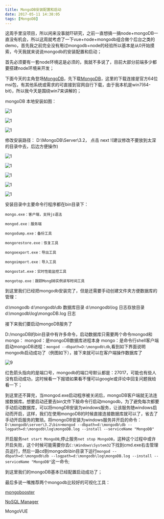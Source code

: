 ```yaml
---
title: MongoDB安装配置和启动
date: 2017-05-11 14:38:05
tags: [MongoDB]
---
```


这周手里没项目，所以闲来没事就吓研究，之前一直想搞一搞node+mongoDB一直没有机会，所以这周就考虑了一下vue+node+mongodb组合做个后台之类的demo，首先我之前完全没有用过mongodb+node的经验所以基本是从0开始摸索，今天我就来说说mongodb的安装配置和启动；

首先必须要有一套node环境这是必须的，我就不多说了，目前大部分前端多少都要搭建node环境来开发；

下面今天的主角登场[MongoDB](https://www.mongodb.com)，先下载[MongoDB](https://www.mongodb.com/dr/fastdl.mongodb.org/win32/mongodb-win32-x86_64-2008plus-ssl-3.4.4-signed.msi/download)，这里的下载连接是官方64位msi包，有其他系统或需求的可直接到官网自行下载，由于我本机是win7(64-bit)，所以我今天是围绕win7来讲解的；

mongoDB 本地安装如图：

![1](\images\mongodb\1.png)

<!--more-->

![1](\images\mongodb\2.png)

![1](\images\mongodb\3.png)

修改安装路径： D:\MongoDB\Server\3.2， 点击 next !(建议修改不要放到太深的目录中去，后边方便操作)

![1](\images\mongodb\4.png)

![1](\images\mongodb\5.png)

![1](\images\mongodb\6.png)

![1](\images\mongodb\7.png)

![1](\images\mongodb\8.png)

安装目录中主要命令行程序都在bin目录下：

```
mongo.exe：客户端，支持js语法

mongod.exe：服务端

mongodump.exe：备份工具

mongorestore.exe：恢复工具

mongoexport.exe：导出工具

mongoimport.exe：导入工具

mongostat.exe：实时性能监控工具

mongotop.exe：跟踪MongDB实例读写时间工具
```

到这里我们已经把mongodb安装完了，但是还需要手动创建文件夹方便数据库的管理：

d:\mongodb
d:\mongodb\db 数据库目录
d:\mongodb\log 日志存放目录
d:\mongodb\log\mongoDB.log 日志

接下来我们要启动mongoDB服务了

D:/mongoDB的bin目录中有许多命令，启动数据库只需要两个命令mongod和mongo： mongod：是mongoDB数据库进程本身 mongo：是命令行shell客户端
启动mongoDB进程：`mongod --dbpath=D:\mongodb\db`,看到如下界面说明mongodb启动成功了（例图如下），接下来就可以在客户端操作数据库了

![9](\images\mongodb\9.png)

红色箭头指向的是端口号，mongodb的端口号默认都是：27017，可能也有些人没有启动成功，这时候看一下报错如果看不懂可以google或评论中回复问题我给看一下；

到这里还不算完，当mongod.exe启动程序被关闭后，mongoDB客户端就无法连接数据库。想要启动还要去bin文件下敲命令行启动mongodb，为了避免每次都要手动启动数据库，可以将mongDB安装为windows服务，让该服务随windows启动而开启，这样，我们在使用mongoDB的时候直接连接数据库就可以了，省去了手动开启服务的繁琐。将mongoDB安装为windows服务并开启的命令：`D:\mongodb\server\3.2\bin>mongod --dbpath=d:\mongodb\db --logpath=d:\mongodb\log\mongoDB.log --install --serviceName "MongoDB"`

开启服务`net start MongoDB`,停止服务`net stop MongoDB`，这种这个过程中或许开启失败，这个时候可能需要你去`C:\Windows\System32`下找到cmd.exe右击管理员运行，然后一路cd到mongodb\bin目录下运行`mongod --dbpath=d:\mongodb\db --logpath=d:\mongodb\log\mongoDB.log --install --serviceName "MongoDB"`这一命令;

到这里我们的mongoDB基本已经配置启动成功了；

最后多说一嘴推荐两个mongodb比较好的可视化工具：

[mongobooster](https://mongobooster.com/)

[NoSQL Manager](https://www.mongodbmanager.com/)

MongoVUE



